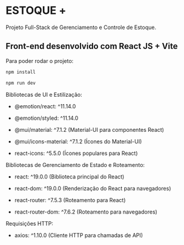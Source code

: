 
# ESTOQUE +
Projeto Full-Stack de Gerenciamento e Controle de Estoque.

## Front-end desenvolvido com React JS + Vite

Para poder rodar o projeto:

```bash
npm install

npm run dev
```
Bibliotecas de UI e Estilização:

- @emotion/react: ^11.14.0

- @emotion/styled: ^11.14.0

- @mui/material: ^7.1.2 (Material-UI para componentes React)

- @mui/icons-material: ^7.1.2 (Ícones do Material-UI)

- react-icons: ^5.5.0 (Ícones populares para React)

Bibliotecas de Gerenciamento de Estado e Roteamento:

- react: ^19.0.0 (Biblioteca principal do React)

- react-dom: ^19.0.0 (Renderização do React para navegadores)

- react-router: ^7.5.3 (Roteamento para React)

- react-router-dom: ^7.6.2 (Roteamento para navegadores)

Requisições HTTP:

- axios: ^1.10.0 (Cliente HTTP para chamadas de API)